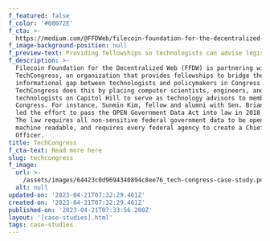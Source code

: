 ```yaml
---
f_featured: false
f_color: '#08072E'
f_cta: >-
  https://medium.com/@FFDWeb/filecoin-foundation-for-the-decentralized-web-and-techcongress-will-work-together-to-place-more-3a414c84961
f_image-background-position: null
f_preview-text: Providing fellowships so technologists can advise legislators
f_description: >-
  Filecoin Foundation for the Decentralized Web (FFDW) is partnering with
  TechCongress, an organization that provides fellowships to bridge the
  informational gap between technologists and policymakers in Congress.
  TechCongress does this by placing computer scientists, engineers, and other
  technologists on Capitol Hill to serve as technology advisors to members of
  Congress. For instance, Sunmin Kim, fellow and alumni with Sen. Brian Schatz,
  led the effort to pass the OPEN Government Data Act into law in 2018 and 2019.
  The law requires all non-sensitive federal government data to be open and
  machine readable, and requires every federal agency to create a Chief Data
  Officer.
title: TechCongress
f_cta-text: Read more here
slug: techcongress
f_image:
  url: >-
    /assets/images/64423c0d9694340894c8ee76_tech-congress-case-study.png
  alt: null
updated-on: '2023-04-21T07:32:29.461Z'
created-on: '2023-04-21T07:32:29.461Z'
published-on: '2023-04-21T07:33:56.200Z'
layout: '[case-studies].html'
tags: case-studies
---
```



